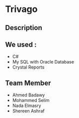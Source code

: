 # Trivago

## Description





## We used :
- C#
- My SQL with Oracle Database 
- Crystal Reports

## Team Member
- Ahmed Badawy
- Mohammed Selim
- Nada Elmasry
- Shereen Ashraf
